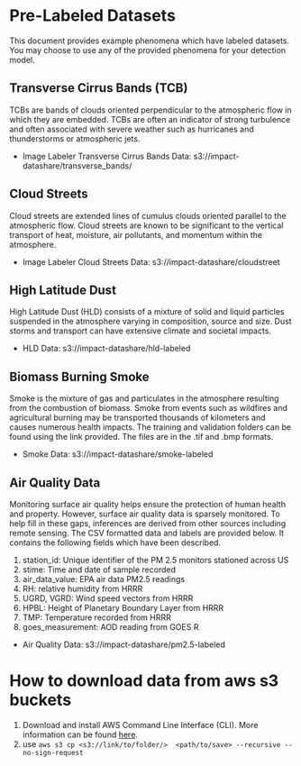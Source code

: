 # Pre-Labeled Datasets
This document provides example phenomena which have labeled datasets. You may choose to use any of the provided phenomena for your detection model.

## Transverse Cirrus Bands (TCB) 

TCBs are bands of clouds oriented perpendicular to the atmospheric flow in which they are embedded. TCBs are often an indicator of strong turbulence and often associated with severe weather such as hurricanes and thunderstorms or atmospheric jets.
* Image Labeler Transverse Cirrus Bands Data: s3://impact-datashare/transverse_bands/


## Cloud Streets

Cloud streets are extended lines of cumulus clouds oriented parallel to the atmospheric flow. Cloud streets are known to be significant to the vertical transport of heat, moisture, air pollutants, and momentum within the atmosphere. 
* Image Labeler Cloud Streets Data: s3://impact-datashare/cloudstreet


## High Latitude Dust

High Latitude Dust (HLD) consists of a mixture of solid and liquid particles suspended in the atmosphere varying in composition, source and size. Dust storms and transport can have extensive climate and societal impacts.
* HLD Data: s3://impact-datashare/hld-labeled


## Biomass Burning Smoke

Smoke is the mixture of gas and particulates in the atmosphere resulting from the combustion of biomass. Smoke from events such as wildfires and agricultural burning may be transported thousands of kilometers and causes numerous health impacts. The training and validation folders can be found using the link provided. The files are in the .tif and .bmp formats.
* Smoke Data: s3://impact-datashare/smoke-labeled

## Air Quality Data

Monitoring surface air quality helps ensure the protection of human health and property. However, surface air quality data is sparsely monitored. To help fill in these gaps, inferences are derived from other sources including remote sensing. The CSV formatted data and labels are provided below. It contains the following fields which have been described.

1. station_id: Unique identifier of the PM 2.5 monitors stationed across US
2. stime: Time and date of sample recorded
3. air_data_value: EPA air data PM2.5 readings
4. RH: relative humidity from HRRR
5. UGRD, VGRD: Wind speed vectors from HRRR
6. HPBL: Height of Planetary Boundary Layer from HRRR
7. TMP: Temperature recorded from HRRR
8. goes_measurement: AOD reading from GOES R

* Air Quality Data: s3://impact-datashare/pm2.5-labeled

# How to download data from aws s3 buckets

1. Download and install AWS Command Line Interface (CLI). More information can be found [here](https://docs.aws.amazon.com/cli/latest/userguide/install-cliv2.html).
2. use `aws s3 cp <s3://link/to/folder/>  <path/to/save> --recursive --no-sign-request`

